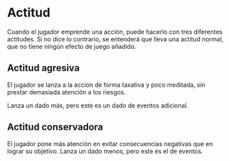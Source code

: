 # Actitud

Cuando el jugador emprende una acción, puede hacerlo con tres diferentes actitudes. Si no dice lo contrario, se entenderá que lleva una actitud normal, que no tiene ningún efecto de juego añadido.

## Actitud agresiva

El jugador se lanza a la acción de forma taxativa y poco meditada, sin prestar demasiada atención a los riesgos.

Lanza un dado más, pero este es un dado de eventos adicional.

## Actitud conservadora

El jugador pone más atención en evitar consecuencias negativas que en lograr su objetivo. Lanza un dado menos, pero este es el de eventos.
